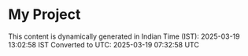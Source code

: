 # My Project

This content is dynamically generated in Indian Time (IST): 2025-03-19 13:02:58 IST
Converted to UTC: 2025-03-19 07:32:58 UTC
